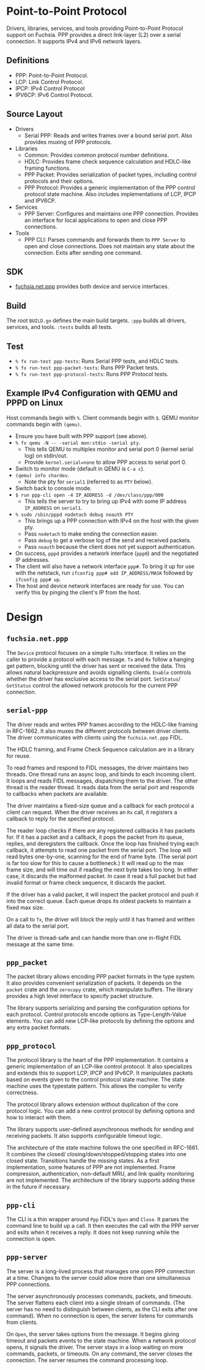   # Point-to-Point Protocol

Drivers, libraries, services, and tools providing Point-to-Point Protocol
support on Fuchsia. PPP provides a direct link-layer (L2) over a serial
connection. It supports IPv4 and IPv6 network layers.

## Definitions
- PPP: Point-to-Point Protocol.
- LCP: Link Control Protocol.
- IPCP: IPv4 Control Protocol
- IPV6CP: IPv6 Control Protocol.

## Source Layout
- Drivers
  - Serial PPP: Reads and writes frames over a bound serial port. Also provides
    muxing of PPP protocols.
- Libraries
  - Common: Provides common protocol number definitions.
  - HDLC: Provides frame check sequence calculation and HDLC-like framing
    functions.
  - PPP Packet: Provides serialization of packet types, including control
    protocols and their options.
  - PPP Protocol: Provides a generic implementation of the PPP control protocol
    state machine. Also includes implementations of LCP, IPCP and IPV6CP.
- Services
  - PPP Server: Configures and maintains one PPP connection. Provides an
    interface for local applications to open and close PPP connections.
- Tools
  - PPP CLI: Parses commands and forwards them to `PPP Server` to open and close
    connections. Does not maintain any state about the connection. Exits after
    sending one command.

## SDK
- [fuchsia.net.ppp](../../../sdk/fidl/fuchsia.net.ppp) provides both device and
  service interfaces.

## Build
The root `BUILD.gn` defines the main build targets. `:ppp` builds all drivers,
services, and tools. `:tests` builds all tests.

## Test
- `% fx run-test ppp-tests`: Runs Serial PPP tests, and HDLC tests.
- `% fx run-test ppp-packet-tests`: Runs PPP Packet tests.
- `% fx run-test ppp-protocol-tests`: Runs PPP Protocol tests.

## Example IPv4 Configuration with QEMU and PPPD on Linux
Host commands begin with `%`. Client commands begin with `$`. QEMU monitor
commands begin with `(qemu)`.
- Ensure you have built with PPP support (see above).
- `% fx qemu -N -- -serial mon:stdio -serial pty`.
    - This tells QEMU to multiplex monitor and serial port 0 (kernel serial log)
      on stdin/out.
    - Provide `kernel.serial=none` to allow PPP access to serial port 0.
- Switch to monitor mode (default in QEMU is `C-a c`).
- `(qemu) info chardev`.
    - Note the pty for `serial1` (referred to as `PTY` below).
- Switch back to console mode.
- `$ run ppp-cli open -4 IP_ADDRESS -d /dev/class/ppp/000`
    - This tells the server to try to bring up IPv4 with some IP address
      `IP_ADDRESS` on `serial1`.
- `% sudo /sbin/pppd nodetach debug noauth PTY`
    - This brings up a PPP connection with IPv4 on the host with the given pty.
    - Pass `nodetach` to make ending the connection easier.
    - Pass `debug` to get a verbose log of the send and received packets.
    - Pass `noauth` because the client does not yet support authentication.
- On success, `pppd` provides a network interface (`ppp0`) and the negotiated IP
  addresses.
- The client will also have a network interface `ppp#`. To bring it up for use
  with the netstack, run `ifconfig ppp# add IP_ADDRESS/MASK` followed by
  `ifconfig ppp# up`.
- The host and device network interfaces are ready for use. You can verify this
  by pinging the client's IP from the host.

# Design
## `fuchsia.net.ppp`
The `Device` protocol focuses on a simple `Tx`/`Rx` interface. It relies on the
caller to provide a protocol with each message. `Tx` and `Rx` follow a hanging
get pattern, blocking until the driver has sent or received the data. This
allows natural backpressure and avoids signalling clients. `Enable` controls
whether the driver has exclusive access to the serial port. `SetStatus`/
`GetStatus` control the allowed network protocols for the current PPP
connection.

## `serial-ppp`
The driver reads and writes PPP frames according to the HDLC-like framing in
RFC-1662. It also muxes the different protocols between driver clients. The
driver communicates with clients using the `fuchsia.net.ppp` FIDL.

The HDLC framing, and Frame Check Sequence calculation are in a library for
reuse.

To read frames and respond to FIDL messages, the driver maintains two threads.
One thread runs an async loop, and binds to each incoming client. It loops and
reads FIDL messages, dispatching them to the driver. The other thread is the
reader thread. It reads data from the serial port and responds to callbacks when
packets are available.

The driver maintains a fixed-size queue and a callback for each protocol a
client can request. When the driver receives an `Rx` call, it registers a
callback to reply for the specified protocol.

The reader loop checks if there are any registered callbacks it has packets for.
If it has a packet and a callback, it pops the packet from its queue, replies,
and deregisters the callback. Once the loop has finished trying each callback,
it attempts to read one packet from the serial port. The loop will read bytes
one-by-one, scanning for the end of frame byte. (The serial port is far too slow
for this to cause a bottleneck.) It will read up to the max frame size, and will
time out if reading the next byte takes too long. In either case, it discards
the malformed packet. In case it read a full packet but had invalid format or
frame check sequence, it discards the packet.

If the driver has a valid packet, it will inspect the packet protocol and push
it into the correct queue. Each queue drops its oldest packets to maintain a
fixed max size.

On a call to `Tx`, the driver will block the reply until it has framed and
written all data to the serial port.

The driver is thread-safe and can handle more than one in-flight FIDL message at
the same time.

## `ppp_packet`
The packet library allows encoding PPP packet formats in the type system. It
also provides convenient serialization of packets. It depends on the `packet`
crate and the `zerocopy` crate, which manipulate buffers. The library provides a
high level interface to specify packet structure.

The library supports serializing and parsing the configuration options for each
protocol. Control protocols encode options as Type-Length-Value elements. You
can add new LCP-like protocols by defining the options and any extra packet
formats.

## `ppp_protocol`
The protocol library is the heart of the PPP implementation. It contains a
generic implementation of an LCP-like control protocol. It also specializes and
extends this to support LCP, IPCP and IPv6CP. It manipulates packets based on
events given to the control protocol state machine. The state machine uses the
typestate pattern. This allows the compiler to verify correctness.

The protocol library allows extension without duplication of the core protocol
logic. You can add a new control protocol by defining options and how to
interact with them.

The library supports user-defined asynchronous methods for sending and receiving
packets. It also supports configurable timeout logic.

The architecture of the state machine follows the one specified in RFC-1661. It
combines the closed/ closing/down/stopped/stopping states into one closed state.
Transitions handle the missing states. As a first implementation, some features
of PPP are not implemented. Frame compression, authentication, non-default MRU,
and link quality monitoring are not implemented. The architecture of the library
supports adding these in the future if necessary.

## `ppp-cli`
The CLI is a thin wrapper around `Ppp` FIDL's `Open` and `Close`. It parses the
command line to build up a call. It then executes the call with the PPP server
and exits when it receives a reply. It does not keep running while the
connection is open.

## `ppp-server`
The server is a long-lived process that manages one open PPP connection at a
time. Changes to the server could allow more than one simultaneous PPP
connections.

The server asynchronously processes commands, packets, and timeouts. The server
flattens each client into a single stream of commands. (The server has no need
to distinguish between clients, as the CLI exits after one command). When no
connection is open, the server listens for commands from clients.

On `Open`, the server takes options from the message. It begins giving timeout
and packets events to the state machine. When a network protocol opens, it
signals the driver. The server stays in a loop waiting on more commands,
packets, or timeouts. On any command, the server closes the connection. The
server resumes the command processing loop.
